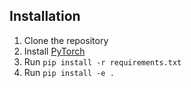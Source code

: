 

## Installation

 1. Clone the repository
 2. Install [PyTorch](https://pytorch.org/get-started/locally/)
 3. Run `pip install -r requirements.txt`
 4. Run `pip install -e .`
